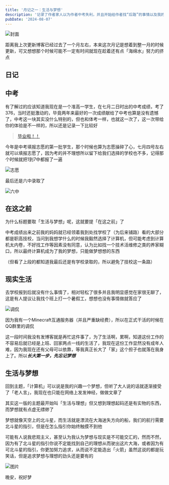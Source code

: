```yaml
---
title: '月记之一：生活与梦想'
description: '记录了作者家人以为作者中考失利，并且开始给作者找“后路”的事情以及我的一些思考'
pubDate: '2024-08-07'
---
```


![封面](https://linexic.top/img/yue.webp)

距离我上次更新博客已经过去了一个月左右，本来这次月记是想着到整一月的时候更新，可又想想那个时候可能不一定有时间就现在趁着还有点「海绵水」努力的挤点

## 日记

## 中考

有了解过的应该知道我现在是一个准高一学生，在七月二日时出的中考成绩，考了376，当时还挺激动的，毕竟两年来最好的一次成绩献给了中考也算是没有遗憾了，中考这一块其实没什么特别的，但也和体考一样，也就这一次了，这一次带给你的体验是不一样的，所以还是记录一下比较好

> [毕业啦！！](https://www.linexic.top/post/bi-ye-la/)

今年是中考填报志愿的第一批学生，那个时候也算为志愿操碎了心，七月四号左右就可以填报志愿了，因为考的并不理想所以留下给我们选择的学校也不多，记得那个时候就把1到7中都报了一遍

![志愿](https://img.linexic.top/file/9db7ecb11344082f05eeb.jpg)

最后还是六中录取了

![六中](https://img.linexic.top/file/a15fb01fdc98da4faafd5.jpg)

## 在这之前

为什么标题要取「生活与梦想」呢，这就要提「在这之前」了

中考成绩出来之前我的妈妈就已经领着我到处找学校了（为后来铺路）看的大部分都是职高技校，当问到我想学什么的时候我毅然选择了计算机，但可能考虑到计算机太内卷，不好找工作等因素没有同意，认为比如找一个技术活维修之类的养家糊口，所以最终计算机成为了我的梦想，只能做梦想想的东西

（但看了上段的都知道我最后还是有学校录取的，所以避免了技校这一条路）

## 现实生活

去学校报到后就没有什么事情了，相对轻松了很多并且我明显感觉在家很无聊了，这是有人提议让我找个班上打一个暑假工，想想也没有事情做就答应了

![调侃](https://img.linexic.top/file/04b279885f19d41fb2ece.png)

因为我有一个Minecraft互通服务器（并且严重缺经费），所以在正式干活的时候在QQ群里的调侃

这一段时间我没有发博客就是再忙这件事了，为了生活啊，累啊，知道这份工作的不容易后就已经是上班、回家两点一线的生活了，我现在这份工作显然没有成年人难，因为我现在还有父母可以依靠，等我真正长大了「家」这个担子也就落在我身上了。所以***长大第一步，先忘记梦想***

## 生活与梦想

回到主题，「计算机」可以说是我的兴趣一个梦想，但听了大人说的话就逐渐接受了「老人言」，我现在也只能在网络上发发神经，做做文章了

其实这一版的主题最开始叫「生活与理想」但又想到理想起码还是有实物的东西，而梦想就有点虚无缥缈了

梦想就像天空上的北斗星，而生活就是漂流在大海迷失方向的船，我们的航行需要北斗星的指引，但是在怎么指引你始终触摸不到他

可能有人说我悲观主义，甚至认为我认为梦想与现实是不可能交汇的，然而不然，因为有了北斗星的指引你说不定能找到自己的理想从而驶出这片大海，或者因为有可北斗星的指引，你更加努力追求，从而说不定能造出「火箭」虽然这说的都是玩笑话，但是追求梦想与理想的劲头还是要有的

![图片](https://www.linexic.top/img/blog/ebde230ff420b219d1d16.webp)

晚安，祝好梦
